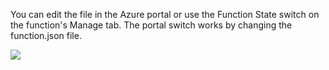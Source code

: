 You can edit the file in the Azure portal or use the Function State switch on the function's Manage tab. The portal switch works by changing the function.json file.

![](https://github.com/fenago/katacoda-scenarios/raw/master/azure-functions/azure-functions-disable/steps/6/manage.JPG)